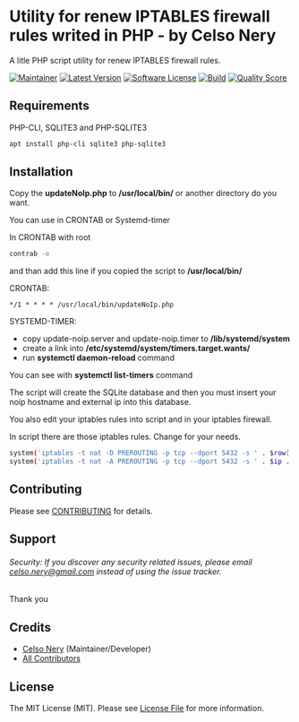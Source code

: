 # Utility for renew IPTABLES firewall rules writed in PHP - by Celso Nery
A litle PHP script utility for renew IPTABLES firewall rules.

[![Maintainer](http://img.shields.io/badge/maintainer-@celsonery-blue.svg?style=flat-square)](https://twitter.com/celsonery)
[![Latest Version](https://img.shields.io/github/release/celsonery/initials.svg?style=flat-square)](https://github.com/celsonery/noip-iptables-sync/releases)
[![Software License](https://img.shields.io/badge/license-MIT-brightgreen.svg?style=flat-square)](LICENSE)
[![Build](https://img.shields.io/scrutinizer/build/g/celsonery/initials.svg?style=flat-square)](https://scrutinizer-ci.com/g/celsonery/noip-iptables-sync)
[![Quality Score](https://img.shields.io/scrutinizer/g/celsonery/noip-iptables-sync.svg?style=flat-square)](https://scrutinizer-ci.com/g/celsonery/noip-iptables-sync)

## Requirements
PHP-CLI, SQLITE3 and PHP-SQLITE3

```bash
apt install php-cli sqlite3 php-sqlite3
```

## Installation

Copy the **updateNoIp.php** to **/usr/local/bin/** or another directory do you want.

You can use in CRONTAB or Systemd-timer

In CRONTAB with root
```bash
contrab -e
```
and than add this line if you copied the script to **/usr/local/bin/**

CRONTAB:
```crontab
*/1 * * * * /usr/local/bin/updateNoIp.php
```

SYSTEMD-TIMER:
- copy update-noip.server and update-noip.timer to **/lib/systemd/system**
- create a link into **/etc/systemd/system/timers.target.wants/**
- run **systemctl daemon-reload** command

You can see with **systemctl list-timers** command


The script will create the SQLite database and then you must insert your noip hostname and external ip into this database.

You also edit your iptables rules into script and in your iptables firewall.

In script there are those iptables rules. Change for your needs.

```bash
system('iptables -t nat -D PREROUTING -p tcp --dport 5432 -s ' . $row['ip'] . ' -j DNAT --to-dest 192.168.121.250');
system('iptables -t nat -A PREROUTING -p tcp --dport 5432 -s ' . $ip . ' -j DNAT --to-dest 192.168.121.250');
```

## Contributing

Please see [CONTRIBUTING](CONTRIBUTING.md) for details.

## Support

###### Security: If you discover any security related issues, please email celso.nery@gmail.com instead of using the issue tracker.

Thank you

## Credits

- [Celso Nery](https://github.com/celsonery) (Maintainer/Developer)
- [All Contributors](https://github.com/celsonery/noip-iptables-sync/contributors)

## License

The MIT License (MIT). Please see [License File](LICENSE) for more information.

